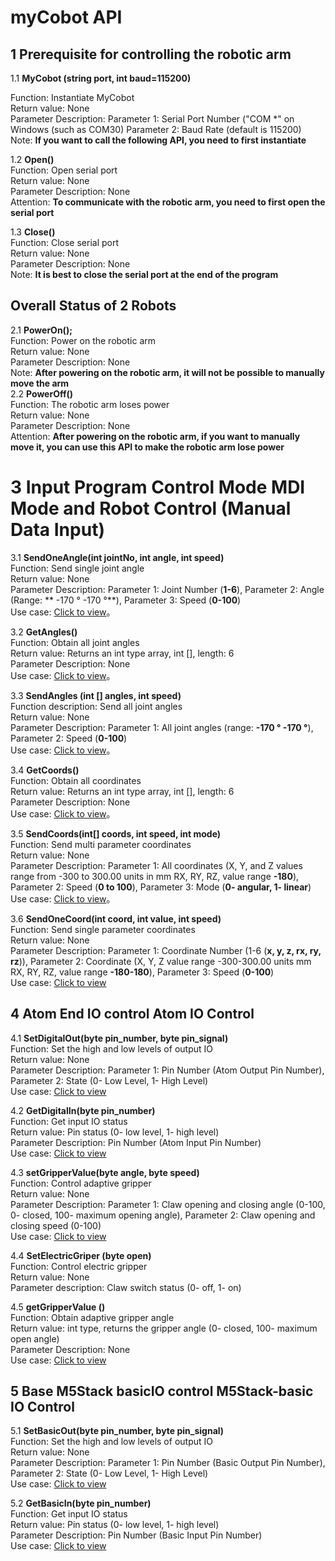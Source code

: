 # myCobot API
## 1 Prerequisite for controlling the robotic arm<br>
1.1 **MyCobot (string port, int baud=115200)**<br>

Function: Instantiate MyCobot<br>
Return value: None<br>
Parameter Description: Parameter 1: Serial Port Number ("COM *" on Windows (such as COM30) Parameter 2: Baud Rate (default is 115200)<br>
Note: **If you want to call the following API, you need to first instantiate**<br>

1.2 **Open()**<br>
Function: Open serial port<br>
Return value: None<br>
Parameter Description: None<br>
Attention: **To communicate with the robotic arm, you need to first open the serial port**<br>

1.3 **Close()**<br>
Function: Close serial port<br>
Return value: None<br>
Parameter Description: None<br>
Note: **It is best to close the serial port at the end of the program**<br>
## Overall Status of 2 Robots

2.1 **PowerOn();**<Br>
Function: Power on the robotic arm<br>
Return value: None<br>
Parameter Description: None<br>
Note: **After powering on the robotic arm, it will not be possible to manually move the arm**<br>
2.2 **PowerOff()**<br>
Function: The robotic arm loses power<br>
Return value: None<br>
Parameter Description: None<br>
Attention: **After powering on the robotic arm, if you want to manually move it, you can use this API to make the robotic arm lose power**<br>

# 3 Input Program Control Mode MDI Mode and Robot Control (Manual Data Input)

3.1 **SendOneAngle(int jointNo, int angle, int speed)**<br>
Function: Send single joint angle<br>
Return value: None<br>
Parameter Description: Parameter 1: Joint Number (**1-6**), Parameter 2: Angle (Range: ** -170 ° -170 °**), Parameter 3: Speed (**0-100**)<br>
Use case: [Click to view](15.5-case.md#-SendOneAngle())。<br>

3.2 **GetAngles()**<br>
Function: Obtain all joint angles<br>
Return value: Returns an int type array, int [], length: 6<br>
Parameter Description: None<br>
Use case: [Click to view](15.5-case.md#-GetAngles())。<br>

3.3 **SendAngles (int [] angles, int speed)**<br>
Function description: Send all joint angles<br>
Return value: None<br>
Parameter Description: Parameter 1: All joint angles (range: **-170 ° -170 °**), Parameter 2: Speed (**0-100**)<br>
Use case: [Click to view](15.5-case.md#-SendAngles())。<br>

3.4 **GetCoords()**<br>
Function: Obtain all coordinates<br>
Return value: Returns an int type array, int [], length: 6<br>
Parameter Description: None<br>
Use case: [Click to view](15.5-case.md#-GetCoords())。<br>

3.5 **SendCoords(int[] coords, int speed, int mode)**<br>
Function: Send multi parameter coordinates<br>
Return value: None<br>
Parameter Description: Parameter 1: All coordinates (X, Y, and Z values range from -300 to 300.00 units in mm RX, RY, RZ, value range **-180**), Parameter 2: Speed (**0 to 100**), Parameter 3: Mode (**0- angular, 1- linear**)<br>
Use case: [Click to view](15.5-case.md#-SendCoords())。<br>

3.6 **SendOneCoord(int coord, int value, int speed)**<br>
Function: Send single parameter coordinates<br>
Return value: None<br>
Parameter Description: Parameter 1: Coordinate Number (1-6 (**x, y, z, rx, ry, rz**)), Parameter 2: Coordinate (X, Y, Z value range -300-300.00 units mm RX, RY, RZ, value range **-180-180**), Parameter 3: Speed (**0-100**)<br>
Use case: [Click to view](15.5-case.md#SendOneCoord())<br>

## 4 Atom End IO control Atom IO Control
4.1 **SetDigitalOut(byte pin_number, byte pin_signal)**<br>
Function: Set the high and low levels of output IO<br>
Return value: None<br>
Parameter Description: Parameter 1: Pin Number (Atom Output Pin Number), Parameter 2: State (0- Low Level, 1- High Level)<br>
Use case: [Click to view](15.5-case.md#SetDigitalOut())<br>

4.2 **GetDigitalIn(byte pin_number)**<br>
Function: Get input IO status<br>
Return value: Pin status (0- low level, 1- high level)<br>
Parameter Description: Pin Number (Atom Input Pin Number)<br>
Use case: [Click to view](15.5-case.md#GetDigitalIn())<br>

4.3 **setGripperValue(byte angle, byte speed)**<br>
Function: Control adaptive gripper<br>
Return value: None<br>
Parameter Description: Parameter 1: Claw opening and closing angle (0-100, 0- closed, 100- maximum opening angle), Parameter 2: Claw opening and closing speed (0-100)<br>
Use case: [Click to view](15.5-case.md#setGripperValue())<br>

4.4 **SetElectricGriper (byte open)**<br>
Function: Control electric gripper<br>
Return value: None<br>
Parameter description: Claw switch status (0- off, 1- on)<br>

4.5 **getGripperValue ()**<br>
Function: Obtain adaptive gripper angle<br>
Return value: int type, returns the gripper angle (0- closed, 100- maximum open angle)<br>
Parameter Description: None<br>
Use case: [Click to view](15.5-case.md#-getGripperValue())<br>

## 5 Base M5Stack basicIO control M5Stack-basic IO Control
5.1 **SetBasicOut(byte pin_number, byte pin_signal)**<br>
Function: Set the high and low levels of output IO<br>
Return value: None<br>
Parameter Description: Parameter 1: Pin Number (Basic Output Pin Number), Parameter 2: State (0- Low Level, 1- High Level)<br>
Use case: [Click to view](15.5-case.md#SetBasicOut())<br>

5.2 **GetBasicIn(byte pin_number)**<br>
Function: Get input IO status<br>
Return value: Pin status (0- low level, 1- high level)<br>
Parameter Description: Pin Number (Basic Input Pin Number)<br>
Use case: [Click to view](15.5-case.md#GetBasicIn())<br>
